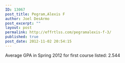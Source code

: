 ```yaml
---
ID: 13067
post_title: Pegram,Alexis F
author: Joel DesArmo
post_excerpt: ""
layout: post
permalink: http://effrtlss.com/pegramalexis-f-3/
published: true
post_date: 2012-11-02 20:54:15
---
```

<p>Average GPA in Spring 2012 for first course listed: 2.544</p>